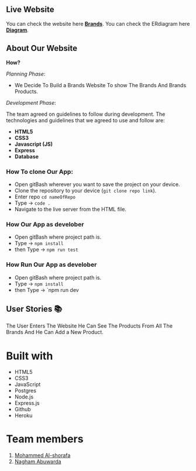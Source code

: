 

## **Live Website**
You can check the website here [**Brands**](https://brands-project.herokuapp.com/).
You can check the ERdiagram here [**Diagram**](https://drawsql.app/teams/mohammed-6/diagrams/brands-diagram).

## **About Our Website** <span id="about"></span>
**How?**

_Planning Phase_:

- We Decide To Build a Brands Website To show The Brands And Brands Products. 


_Development Phase_:

The team agreed on guidelines to follow during development. The technologies and guidelines that we agreed to use and follow are:

- **HTML5** 
- **CSS3** 
- **Javascript (JS)** 
- **Express**
- **Database**

### How To clone Our App:

- Open gitBash wherever you want to save the project on your device.
- Clone the repository to your device (`git clone repo link`).
- Enter repo `cd nameOfRepo`
- Type -> `code .`
- Navigate to the live server from the HTML file.

### How  Our App as develober

- Open gitBash where project path is.
- Type -> `npm install`
- then Type -> `npm run test`

### How Run Our App as develober

- Open gitBash where project path is.
- Type -> `npm install`
- then Type -> `npm run dev
## **User Stories** :books: <span id="stories"></span>

The User Enters The Website He Can See The Products From All The Brands And He Can Add a New Product.



# **Built with** 

- HTML5
- CSS3
- JavaScript
- Postgres
- Node.js
- Express.js
- Github
- Heroku

# **Team members** 
1. [Mohammed Al-shorafa](https://github.com/mohmmed23n)
2. [Nagham Abuwarda](https://github.com/naghamabuwarda)




